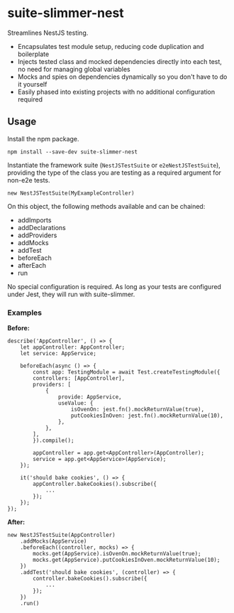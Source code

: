 # suite-slimmer-nest

Streamlines NestJS testing.

* Encapsulates test module setup, reducing code duplication and boilerplate
* Injects tested class and mocked dependencies directly into each test, no need for managing global variables
* Mocks and spies on dependencies dynamically so you don't have to do it yourself
* Easily phased into existing projects with no additional configuration required

## Usage

Install the npm package.

```
npm install --save-dev suite-slimmer-nest
```

Instantiate the framework suite (`NestJSTestSuite` or `e2eNestJSTestSuite`), providing the type of the class you are testing as a required argument for non-e2e tests.

```
new NestJSTestSuite(MyExampleController)
```

On this object, the following methods available and can be chained:

* addImports
* addDeclarations
* addProviders
* addMocks
* addTest
* beforeEach
* afterEach
* run

No special configuration is required. As long as your tests are configured under Jest, they will run with suite-slimmer.

### Examples

__Before:__

```
describe('AppController', () => {
    let appController: AppController;
    let service: AppService;

    beforeEach(async () => {
        const app: TestingModule = await Test.createTestingModule({
        controllers: [AppController],
        providers: [
            {
                provide: AppService,
                useValue: {
                    isOvenOn: jest.fn().mockReturnValue(true),
                    putCookiesInOven: jest.fn().mockReturnValue(10),
                },
            },
        ],
        }).compile();

        appController = app.get<AppController>(AppController);
        service = app.get<AppService>(AppService);
    });

    it('should bake cookies', () => {
        appController.bakeCookies().subscribe({
            ...
        });
    });
});
```

__After:__

```
new NestJSTestSuite(AppController)
    .addMocks(AppService)
    .beforeEach((controller, mocks) => {
        mocks.get(AppService).isOvenOn.mockReturnValue(true);
        mocks.get(AppService).putCookiesInOven.mockReturnValue(10);
    })
    .addTest('should bake cookies', (controller) => {
        controller.bakeCookies().subscribe({
            ...
        });
    })
    .run()
```
